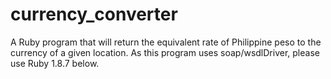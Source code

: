 # currency_converter
A Ruby program that will return the equivalent rate of Philippine peso to the currency of a given location. As this program uses soap/wsdlDriver, please use Ruby 1.8.7 below. 
